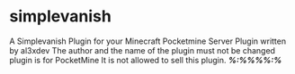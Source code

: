 # simplevanish
A Simplevanish Plugin for your Minecraft Pocketmine Server 
Plugin written by al3xdev 
The author and the name of the plugin must not be changed
plugin is for PocketMine 
It is not allowed to sell this plugin.
***%:%%%%:%***
